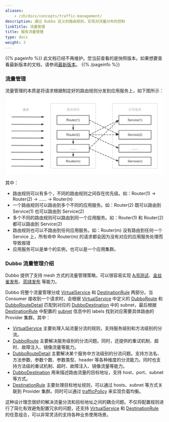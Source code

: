 ```yaml
---
aliases:
    - /zh/docs/concepts/traffic-management/
description: 通过 Dubbo 定义的路由规则，实现对流量分布的控制
linkTitle: 流量管理
title: 服务流量管理
type: docs
weight: 3
---
```



{{% pageinfo %}} 此文档已经不再维护。您当前查看的是快照版本。如果想要查看最新版本的文档，请参阅[最新版本](/zh-cn/docs3-v2/java-sdk/advanced-features-and-usage/traffic/)。
{{% /pageinfo %}}

### 流量管理

流量管理的本质是将请求根据制定好的路由规则分发到应用服务上，如下图所示：

![What is traffic control](/imgs/v3/concepts/what-is-traffic-control.png)

其中：
+ 路由规则可以有多个，不同的路由规则之间存在优先级。如：Router(1) -> Router(2) -> …… -> Router(n)
+ 一个路由规则可以路由到多个不同的应用服务。如：Router(2) 既可以路由到 Service(1) 也可以路由到 Service(2)
+ 多个不同的路由规则可以路由到同一个应用服务。如：Router(1) 和 Router(2) 都可以路由到 Service(2)
+ 路由规则也可以不路由到任何应用服务。如：Router(m) 没有路由到任何一个 Service 上，所有命中 Router(m) 的请求都会因为没有对应的应用服务处理而导致报错
+ 应用服务可以是单个的实例，也可以是一个应用集群。

### Dubbo 流量管理介绍

Dubbo 提供了支持 mesh 方式的流量管理策略，可以很容易实现 [A/B测试](../../examples/routing/ab-testing-deployment/)、[金丝雀发布](../../examples/routing/canary-deployment/)、[蓝绿发布](../../examples/routing/blue-green-deployment/) 等能力。

Dubbo 将整个流量管理分成 [VirtualService](../../references/routers/virtualservice/) 和 [DestinationRule](../../references/routers/destination-rule/) 两部分。当 Consumer 接收到一个请求时，会根据 [VirtualService](../../references/routers/virtualservice/) 中定义的 [DubboRoute](../../references/routers/virtualservice/#dubboroute) 和 [DubboRouteDetail](../../references/routers/virtualservice/#dubboroutedetail) 匹配到对应的 [DubboDestination](../../references/routers/virtualservice/#dubbodestination) 中的 subnet，最后根据 [DestinationRule](../../references/routers/destination-rule/) 中配置的 [subnet](../../references/routers/destination-rule/#subset) 信息中的 labels 找到对应需要具体路由的 Provider 集群。其中：

+ [VirtualService](../../references/routers/virtualservice/) 主要处理入站流量分流的规则，支持服务级别和方法级别的分流。
+ [DubboRoute](../../references/routers/virtualservice/#dubboroute) 主要解决服务级别的分流问题。同时，还提供的重试机制、超时、故障注入、镜像流量等能力。
+ [DubboRouteDetail](../../references/routers/virtualservice/#dubboroutedetail) 主要解决某个服务中方法级别的分流问题。支持方法名、方法参数、参数个数、参数类型、header 等各种维度的分流能力。同时也支持方法级的重试机制、超时、故障注入、镜像流量等能力。
+ [DubboDestination](../../references/routers/virtualservice/#dubbodestination) 用来描述路由流量的目标地址，支持 host、port、subnet 等方式。
+ [DestinationRule](../../references/routers/destination-rule/) 主要处理目标地址规则，可以通过 hosts、subnet 等方式关联到 Provider 集群。同时可以通过 [trafficPolicy](../../references/routers/destination-rule/#trafficpolicy) 来实现负载均衡。



这种设计理念很好的解决流量分流和目标地址之间的耦合问题。不仅将配置规则进行了简化有效避免配置冗余的问题，还支持 [VirtualService](../../references/routers/virtualservice/) 和 [DestinationRule](../../references/routers/destination-rule/) 的任意组合，可以非常灵活的支持各种业务使用场景。